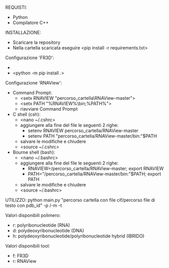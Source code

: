 REQUISTI:
- Python
- Compilatore C++

INSTALLAZIONE:
- Scaricare la repository
- Nella cartella scaricata eseguire <pip install -r requirements.txt>

Configurazione 'FR3D':
- <cd fr3d-python>
- <python -m pip install .>

Configurazione 'RNAView':
- Command Prompt:
  - <setx RNAVIEW "percorso_cartella\RNAView-master">
  - <setx PATH "%RNAVIEW%\bin;%PATH%">
  - riavviare Command Prompt
- C shell (csh):
  - <nano ~/.cshrc>
  - aggiungere alla fine del file le seguenti 2 righe:
    - setenv RNAVIEW percorso_cartella/RNAView-master
    - setenv PATH "percorso_cartella/RNAView-master/bin:"$PATH
  - salvare le modifiche e chiudere
  - <source ~/.cshrc>
- Bourne shell (bash):
  - <nano ~/.bashrc>
  - aggiungere alla fine del file le seguenti 2 righe:
    - RNAVIEW=/percorso_cartella/RNAView-master; export RNAVIEW
    - PATH="/percorso_cartella/RNAView-master/bin:"$PATH; export PATH
  - salvare le modifiche e chiudere
  - <source ~/.bashrc>

UTILIZZO:
python main.py "percorso cartella con file cif/percorso file di testo con pdb_id" -p <polimero>/-m <molecola> -t <tool>

Valori disponibili polimero:
- r: polyribonucleotide (RNA)
- d: polydeoxyribonucleotide (DNA)
- h: polydeoxyribonucleotide/polyribonucleotide hybrid (IBRIDO)

Valori disponibili tool:
- f: FR3D
- r: RNAView


